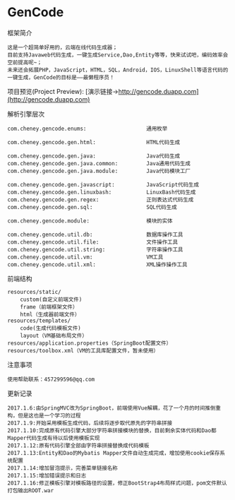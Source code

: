 # GenCode
框架简介
>
	这是一个超简单好用的，云端在线代码生成器；
	目前支持Javaweb代码生成，一键生成Service,Dao,Entity等等，快来试试吧，编码效率会空前提高呢~；
	未来还会拓展PHP，JavaScript，HTML，SQL，Android，IOS，LinuxShell等语言代码的一键生成，GenCode的目标是——最懒程序员！

项目预览(Project Preview):
	[演示链接->http://gencode.duapp.com](http://gencode.duapp.com) 

解析引擎层次
>
	com.cheney.gencode.enums:					通用枚举
>
	com.cheney.gencode.gen.html:				HTML代码生成
>
	com.cheney.gencode.gen.java:				Java代码生成
	com.cheney.gencode.gen.java.common:			Java通用代码生成
	com.cheney.gencode.gen.java.module:			Java代码模块工厂
>
	com.cheney.gencode.gen.javascript:			JavaScript代码生成
	com.cheney.gencode.gen.linuxbash:			LinuxBash代码生成
	com.cheney.gencode.gen.regex:				正则表达式代码生成
	com.cheney.gencode.gen.sql:					SQL代码生成
>	
	com.cheney.gencode.module:					模块的实体
>	
	com.cheney.gencode.util.db:					数据库操作工具
	com.cheney.gencode.util.file:				文件操作工具
	com.cheney.gencode.util.string:				字符串操作工具
	com.cheney.gencode.util.vm:					VM工具
	com.cheney.gencode.util.xml:				XML操作操作工具

前端结构
>
	resources/static/
		custom(自定义前端文件)
		frame（前端框架文件）
		html（生成器前端文件）
	resources/templates/
		code(生成代码模板文件)
		layout（VM基础布局文件）
	resources/application.properties（SpringBoot配置文件）
	resources/toolbox.xml（VM的工具库配置文件，暂未使用）
注意事项
>
	使用帮助联系：457299596@qq.com
	
更新记录
>
	2017.1.6:由SpringMVC改为SpringBoot，前端使用Vue解耦，花了一个月的时间推倒重构，但是这也是一个学习的过程
	2017.1.9:开始采用模板生成代码，后续将逐步取代原先的字符串拼接
	2017.1.10:完成原有代码引擎大部分字符串拼接模块的替换，目前剩余实体代码和Dao都Mapper代码生成有待以后使用模板实现
	2017.1.12:原有代码引擎全部由字符串拼接替换成代码模板
	2017.1.13:Entity和Dao的Mybatis Mapper文件自动生成完成，增加使用cookie保存系统配置
	2017.1.14:增加冒泡提示，完善菜单链接名称
	2017.1.15:增加错误提示和日志
	2017.1.16:修正模板引擎对模板路径的设置，修正BootStrap4布局样式问题，pom文件默认打包输出ROOT.war